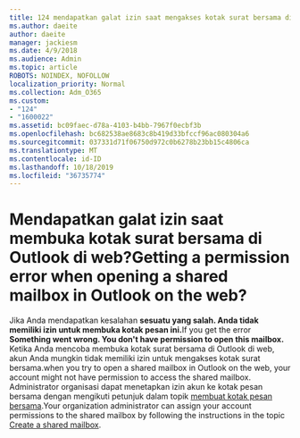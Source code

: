 ```yaml
---
title: 124 mendapatkan galat izin saat mengakses kotak surat bersama di OWA?
ms.author: daeite
author: daeite
manager: jackiesm
ms.date: 4/9/2018
ms.audience: Admin
ms.topic: article
ROBOTS: NOINDEX, NOFOLLOW
localization_priority: Normal
ms.collection: Adm_O365
ms.custom:
- "124"
- "1600022"
ms.assetid: bc09faec-d78a-4103-b4bb-7967f0ecbf3b
ms.openlocfilehash: bc682538ae8683c8b419d33bfccf96ac080304a6
ms.sourcegitcommit: 037331d71f06750d972c0b6278b23bb15c4806ca
ms.translationtype: MT
ms.contentlocale: id-ID
ms.lasthandoff: 10/18/2019
ms.locfileid: "36735774"
---
```

# <a name="getting-a-permission-error-when-opening-a-shared-mailbox-in-outlook-on-the-web"></a><span data-ttu-id="9876e-102">Mendapatkan galat izin saat membuka kotak surat bersama di Outlook di web?</span><span class="sxs-lookup"><span data-stu-id="9876e-102">Getting a permission error when opening a shared mailbox in Outlook on the web?</span></span>

<span data-ttu-id="9876e-103">Jika Anda mendapatkan kesalahan **sesuatu yang salah. Anda tidak memiliki izin untuk membuka kotak pesan ini.**</span><span class="sxs-lookup"><span data-stu-id="9876e-103">If you get the error **Something went wrong. You don't have permission to open this mailbox.**</span></span> <span data-ttu-id="9876e-104">Ketika Anda mencoba membuka kotak surat bersama di Outlook di web, akun Anda mungkin tidak memiliki izin untuk mengakses kotak surat bersama.</span><span class="sxs-lookup"><span data-stu-id="9876e-104">when you try to open a shared mailbox in Outlook on the web, your account might not have permission to access the shared mailbox.</span></span> <span data-ttu-id="9876e-105">Administrator organisasi dapat menetapkan izin akun ke kotak pesan bersama dengan mengikuti petunjuk dalam topik [membuat kotak pesan bersama](https://docs.microsoft.com/office365/admin/email/create-a-shared-mailbox).</span><span class="sxs-lookup"><span data-stu-id="9876e-105">Your organization administrator can assign your account permissions to the shared mailbox by following the instructions in the topic [Create a shared mailbox](https://docs.microsoft.com/office365/admin/email/create-a-shared-mailbox).</span></span>
  